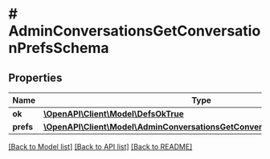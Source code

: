 # # AdminConversationsGetConversationPrefsSchema

## Properties

Name | Type | Description | Notes
------------ | ------------- | ------------- | -------------
**ok** | [**\OpenAPI\Client\Model\DefsOkTrue**](DefsOkTrue.md) |  |
**prefs** | [**\OpenAPI\Client\Model\AdminConversationsGetConversationPrefsSchemaPrefs**](AdminConversationsGetConversationPrefsSchemaPrefs.md) |  | [optional]

[[Back to Model list]](../../README.md#models) [[Back to API list]](../../README.md#endpoints) [[Back to README]](../../README.md)
